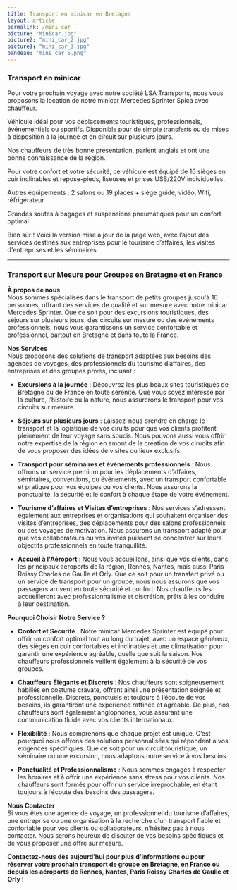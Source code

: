 ```yaml
---
title: Transport en minicar en Bretagne
layout: article
permalink: /mini_car
picture: "Minicar.jpg"
picture2: "mini_car_2.jpg"
picture3: "mini_car_3.jpg"
bandeau: "mini_car_5.png"
---
```


### Transport en minicar

Pour votre prochain voyage avec notre société LSA Transports, nous vous proposons la location de notre minicar Mercedes Sprinter Spica avec chauffeur.

Véhicule idéal pour vos déplacements touristiques, professionnels, événementiels ou sportifs. Disponible pour de simple transferts ou de mises à disposition à la journée et en circuit sur plusieurs jours.

Nos chauffeurs de très bonne présentation, parlent anglais et ont une bonne connaissance de la région.

Pour votre confort et votre sécurité, ce véhicule est équipé de 16 sièges en cuir inclinables et repose-pieds, liseuses et prises USB/220V individuelles.

Autres équipements : 2 salons ou 19 places + siège guide, vidéo, Wifi, réfrigérateur

Grandes soutes à bagages et suspensions pneumatiques pour un confort optimal

Bien sûr ! Voici la version mise à jour de la page web, avec l’ajout des services destinés aux entreprises pour le tourisme d’affaires, les visites d'entreprises et les séminaires :

---

### **Transport sur Mesure pour Groupes en Bretagne et en France**

**À propos de nous**  
Nous sommes spécialisés dans le transport de petits groupes jusqu'à 16 personnes, offrant des services de qualité et sur mesure avec notre minicar Mercedes Sprinter. Que ce soit pour des excursions touristiques, des séjours sur plusieurs jours, des circuits sur mesure ou des événements professionnels, nous vous garantissons un service confortable et professionnel, partout en Bretagne et dans toute la France.

**Nos Services**  
Nous proposons des solutions de transport adaptées aux besoins des agences de voyages, des professionnels du tourisme d’affaires, des entreprises et des groupes privés, incluant :

- **Excursions à la journée** : Découvrez les plus beaux sites touristiques de Bretagne ou de France en toute sérénité. Que vous soyez intéressé par la culture, l’histoire ou la nature, nous assurerons le transport pour vos circuits sur mesure.
  
- **Séjours sur plusieurs jours** : Laissez-nous prendre en charge le transport et la logistique de vos ciruits pour que vos clients profitent pleinement de leur voyage sans soucis. Nous pouvons aussi vous offrir notre expertise de la région en amont de la création de vos cirucits afin de vous proposer des idées de visites ou lieux exclusifs.

- **Transport pour séminaires et événements professionnels** : Nous offrons un service premium pour les déplacements d’affaires, séminaires, conventions, ou événements, avec un transport confortable et pratique pour vos équipes ou vos clients. Nous assurons la ponctualité, la sécurité et le confort à chaque étape de votre événement.

- **Tourisme d’affaires et Visites d’entreprises** : Nos services s’adressent également aux entreprises et organisations qui souhaitent organiser des visites d’entreprises, des déplacements pour des salons professionnels ou des voyages de motivation. Nous assurons un transport adapté pour que vos collaborateurs ou vos invités puissent se concentrer sur leurs objectifs professionnels en toute tranquillité.

- **Accueil à l'Aéroport** : Nous vous accueillons, ainsi que vos clients, dans les principaux aéroports de la région, Rennes, Nantes, mais aussi Paris Roissy Charles de Gaulle et Orly. Que ce soit pour un transfert privé ou un service de transport pour un groupe, nous nous assurons que vos passagers arrivent en toute sécurité et confort. Nos chauffeurs les accueilleront avec professionnalisme et discrétion, prêts à les conduire à leur destination.

**Pourquoi Choisir Notre Service ?**  
- **Confort et Sécurité** : Notre minicar Mercedes Sprinter est équipé pour offrir un confort optimal tout au long du trajet, avec un espace généreux, des sièges en cuir confortables et inclinables et une climatisation pour garantir une expérience agréable, quelle que soit la saison. Nos chauffeurs professionnels veillent également à la sécurité de vos groupes.

- **Chauffeurs Élégants et Discrets** : Nos chauffeurs sont soigneusement habillés en costume cravate, offrant ainsi une présentation soignée et professionnelle. Discrets, ponctuels et toujours à l’écoute de vos besoins, ils garantiront une expérience raffinée et agréable. De plus, nos chauffeurs sont également anglophones, vous assurant une communication fluide avec vos clients internationaux.

- **Flexibilité** : Nous comprenons que chaque projet est unique. C’est pourquoi nous offrons des solutions personnalisées qui répondent à vos exigences spécifiques. Que ce soit pour un circuit touristique, un séminaire ou une excursion, nous adaptons notre service à vos besoins.

- **Ponctualité et Professionnalisme** : Nous sommes engagés à respecter les horaires et à offrir une expérience sans stress pour vos clients. Nos chauffeurs sont formés pour offrir un service irréprochable, en étant toujours à l’écoute des besoins des passagers.

**Nous Contacter**  
Si vous êtes une agence de voyage, un professionnel du tourisme d’affaires, une entreprise ou une organisation à la recherche d'un transport fiable et confortable pour vos clients ou collaborateurs, n’hésitez pas à nous contacter. Nous serons heureux de discuter de vos besoins spécifiques et de vous proposer une offre sur mesure.

**Contactez-nous dès aujourd’hui pour plus d’informations ou pour réserver votre prochain transport de groupe en Bretagne, en France ou depuis les aéroports de Rennes, Nantes, Paris Roissy Charles de Gaulle et Orly !**









